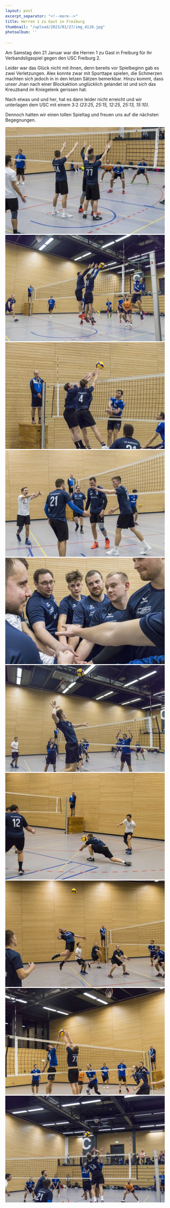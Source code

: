 ```yaml
---
layout: post
excerpt_separator: "<!--more-->"
title: Herren 1 zu Gast in Freiburg
thumbnail: "/upload/2023/01/27/img_4110.jpg"
photoalbum: ''

---
```

Am Samstag den 21 Januar war die Herren 1 zu Gast in Freiburg für ihr Verbandsligaspiel gegen den USC Freiburg 2.

Leider war das Glück nicht mit ihnen, denn bereits vor Spielbeginn gab es zwei Verletzungen. Alex konnte zwar mit Sporttape spielen, die Schmerzen machten sich jedoch in in den letzen Sätzen bemerkbar. Hinzu kommt, dass unser Jnan nach einer Blockaktion unglücklich gelandet ist und sich das Kreuzband im Kniegelenk gerissen hat.

Nach etwas und und her, hat es dann leider nicht erreicht und wir unterlagen dem USC mit einem 3:2 _(23:25, 25:15, 12:25, 25:13, 15:10)._

Dennoch hatten wir einen tollen Spieltag und freuen uns auf die nächsten Begegnungen.

![](/upload/2023/01/27/img_3773.jpg)![](/upload/2023/01/27/img_3816.jpg)![](/upload/2023/01/27/img_3795.jpg)![](/upload/2023/01/27/img_3839.jpg)![](/upload/2023/01/27/img_3766.jpg)![](/upload/2023/01/27/img_3889.jpg)![](/upload/2023/01/27/img_3912.jpg)![](/upload/2023/01/27/img_3975.jpg)![](/upload/2023/01/27/img_4037.jpg)![](/upload/2023/01/27/img_4093.jpg)